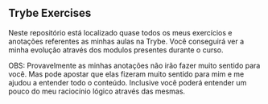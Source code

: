 ## Trybe Exercises 

Neste repositório está localizado quase todos os meus exercícios e anotações referentes as minhas aulas na Trybe. Você conseguirá ver a minha evolução através dos modulos presentes durante o curso.


OBS: Provavelmente as minhas anotações não irão fazer muito sentido para você. Mas pode apostar que elas fizeram muito sentido para mim e me ajudou a entender todo o conteúdo. Inclusive você poderá entender um pouco do meu raciocínio lógico através das mesmas.
